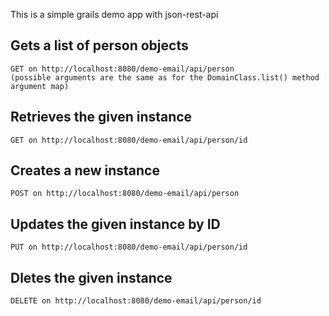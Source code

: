 This is a simple grails demo app with json-rest-api

Gets a list of person objects 
-----------------------------
	GET on http://localhost:8080/demo-email/api/person 
	(possible arguments are the same as for the DomainClass.list() method argument map)

Retrieves the given instance
-----------------------------
	GET on http://localhost:8080/demo-email/api/person/id 

Creates a new instance
----------------------
	POST on http://localhost:8080/demo-email/api/person 

Updates the given instance by ID
-----------------------------
	PUT on http://localhost:8080/demo-email/api/person/id 

Dletes the given instance
-----------------------------
	DELETE on http://localhost:8080/demo-email/api/person/id 

